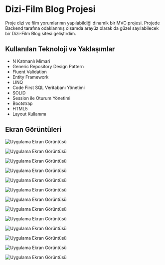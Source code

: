 
# Dizi-Film Blog Projesi

Proje dizi ve film yorumlarının yapılabildiği dinamik bir MVC projesi. Projede Backend tarafına odaklanmış olsamda arayüz olarak da güzel sayılabilecek bir Dizi-Film Blog sitesi geliştirdim.


## Kullanılan Teknoloji ve Yaklaşımlar

- N Katmanlı Mimari
- Generic Repository Design Pattern
- Fluent Validation
- Entity Framework
- LINQ
- Code First SQL Veritabanı Yönetimi
- SOLID
- Session ile Oturum Yönetimi
- Bootstrap
- HTML5
- Layout Kullanımı

  
## Ekran Görüntüleri

![Uygulama Ekran Görüntüsü](https://i.hizliresim.com/m6047t8.jpeg)

![Uygulama Ekran Görüntüsü](https://i.hizliresim.com/51hendd.jpeg)

![Uygulama Ekran Görüntüsü](https://i.hizliresim.com/r0eljec.jpeg)

![Uygulama Ekran Görüntüsü](https://i.hizliresim.com/khsm9ne.jpeg)

![Uygulama Ekran Görüntüsü](https://i.hizliresim.com/f74qpfv.jpeg)

![Uygulama Ekran Görüntüsü](https://i.hizliresim.com/jlft9wn.jpeg)

![Uygulama Ekran Görüntüsü](https://i.hizliresim.com/gf8nut0.jpeg)

![Uygulama Ekran Görüntüsü](https://i.hizliresim.com/tv4krkl.jpeg)

![Uygulama Ekran Görüntüsü](https://i.hizliresim.com/n5omfdv.jpeg)

![Uygulama Ekran Görüntüsü](https://i.hizliresim.com/fpnnpdu.jpeg)

![Uygulama Ekran Görüntüsü](https://i.hizliresim.com/d1wvhmp.jpeg)

![Uygulama Ekran Görüntüsü](https://i.hizliresim.com/oukedxr.jpeg)

![Uygulama Ekran Görüntüsü](https://i.hizliresim.com/ta0sst4.jpeg)
